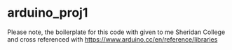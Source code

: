 # arduino_proj1

Please note, the boilerplate for this code with given to me Sheridan College and cross referenced with https://www.arduino.cc/en/reference/libraries
